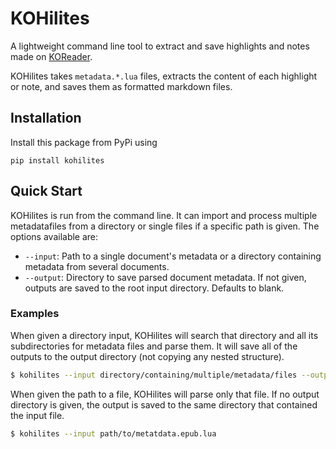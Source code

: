 # KOHilites

A lightweight command line tool to extract and save highlights and notes made on [KOReader](https://github.com/koreader/koreader).

KOHilites takes `metadata.*.lua` files, extracts the content of each highlight or note, and saves them as formatted markdown files.

## Installation

Install this package from PyPi using

```
pip install kohilites
```

## Quick Start

KOHilites is run from the command line. It can import and process multiple metadatafiles from a directory or single files if a specific path is given. The options available are:

- `--input`: Path to a single document's metadata or a directory containing metadata from several documents.
- `--output`: Directory to save parsed document metadata. If not given, outputs are saved to the root input directory. Defaults to blank.

### Examples

When given a directory input, KOHilites will search that directory and all its subdirectories for metadata files and parse them. It will save all of the outputs to the output directory (not copying any nested structure).

```bash
$ kohilites --input directory/containing/multiple/metadata/files --output directory/to/save/highlights
```

When given the path to a file, KOHilites will parse only that file. If no output directory is given, the output is saved to the same directory that contained the input file.

```bash
$ kohilites --input path/to/metatdata.epub.lua
```
